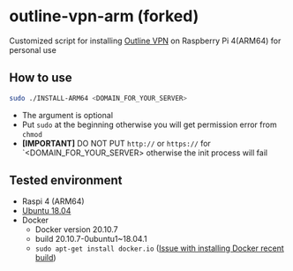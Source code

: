 # outline-vpn-arm (forked)

Customized script for installing [Outline VPN](https://github.com/Jigsaw-Code/outline-server) on Raspberry Pi 4(ARM64) for personal use

## How to use

```bash
sudo ./INSTALL-ARM64 <DOMAIN_FOR_YOUR_SERVER>
```

- The <DOMAIN> argument is optional
- Put `sudo` at the beginning otherwise you will get permission error from `chmod`
- **[IMPORTANT]** DO NOT PUT `http://` or `https://` for `<DOMAIN_FOR_YOUR_SERVER> otherwise the init process will fail

## Tested environment
- Raspi 4 (ARM64)
- [Ubuntu 18.04](http://old-releases.ubuntu.com/releases/18.04.4/)
- Docker
    - Docker version 20.10.7
    - build 20.10.7-0ubuntu1~18.04.1
    - `sudo apt-get install docker.io` ([Issue with installing Docker recent build](https://github.com/Jigsaw-Code/outline-server/issues/951#issuecomment-910724432))
